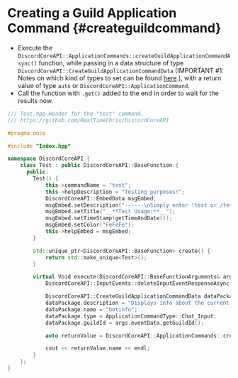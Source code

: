 Creating a Guild Application Command {#createguildcommand}
============
- Execute the `DiscordCoreAPI::ApplicationCommands::createGuildApplicationCommandAsync()` function, while passing in a data structure of type `DiscordCoreAPI::CreateGuildApplicationCommandData` (IMPORTANT #1: Notes on which kind of types to set can be found [here](https://discord.com/developers/docs/interactions/application-commands#subcommands-and-subcommand-groups).), with a return value of type `auto` or `DiscordCoreAPI::ApplicationCommand`.
- Call the function with `.get()` added to the end in order to wait for the results now.

```cpp
/// Test.hpp-Header for the "test" command.
/// https://github.com/RealTimeChris/DiscordCoreAPI

#pragma once

#include "Index.hpp"

namespace DiscordCoreAPI {
	class Test : public DiscordCoreAPI::BaseFunction {
	  public:
		Test() {
			this->commandName = "test";
			this->helpDescription = "Testing purposes!";
			DiscordCoreAPI::EmbedData msgEmbed;
			msgEmbed.setDescription("------\nSimply enter !test or /test!\n------");
			msgEmbed.setTitle("__**Test Usage:**__");
			msgEmbed.setTimeStamp(getTimeAndDate());
			msgEmbed.setColor("FeFeFe");
			this->helpEmbed = msgEmbed;
		}

		std::unique_ptr<DiscordCoreAPI::BaseFunction> create() {
			return std::make_unique<Test>();
		}

		virtual Void execute(DiscordCoreAPI::BaseFunctionArguments& args) {
			DiscordCoreAPI::InputEvents::deleteInputEventResponseAsync(args.eventData).get();

			DiscordCoreAPI::CreateGuildApplicationCommandData dataPackage;
			dataPackage.description = "Displays info about the current bot.";
			dataPackage.name = "botinfo";
			dataPackage.type = ApplicationCommandType::Chat_Input;
			dataPackage.guildId = args.eventData.getGuildId();

			auto returnValue = DiscordCoreAPI::ApplicationCommands::createGuildApplicationCommandAsync(dataPackage).get();

			cout << returnValue.name << endl;
		}
	};
}
```